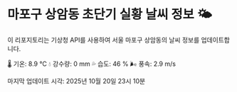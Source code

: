 
# 마포구 상암동 초단기 실황 날씨 정보 🌤️

이 리포지토리는 기상청 API를 사용하여 서울 마포구 상암동의 날씨 정보를 업데이트합니다. 

🌡️ 기온: 8.9 ℃
💧 강수량: 0 mm
💦 습도: 46 %
🌬️ 풍속: 2.9 m/s

마지막 업데이트 시각: 2025년 10월 20일 23시 10분    
